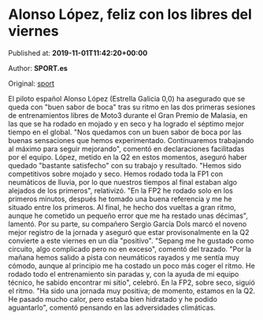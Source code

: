 
# Alonso López, feliz con los libres del viernes

Published at: **2019-11-01T11:42:20+00:00**

Author: **SPORT.es**

Original: [sport](https://www.sport.es/es/noticias/motor/moto3/alonso-lopez-feliz-con-los-libres-del-viernes-7710119)

El piloto español Alonso López (Estrella Galicia 0,0) ha asegurado que se queda con "buen sabor de boca" tras su ritmo en las dos primeras sesiones de entrenamientos libres de Moto3 durante el Gran Premio de Malasia, en las que se ha rodado en mojado y en seco y ha logrado el séptimo mejor tiempo en el global.
"Nos quedamos con un buen sabor de boca por las buenas sensaciones que hemos experimentado. Continuaremos trabajando al máximo para seguir mejorando", comentó en declaraciones facilitadas por el equipo.
López, metido en la Q2 en estos momentos, aseguró haber quedado "bastante satisfecho" con su trabajo y resultado. "Hemos sido competitivos sobre mojado y seco. Hemos rodado toda la FP1 con neumáticos de lluvia, por lo que nuestros tiempos al final estaban algo alejados de los primeros", relativizó.
"En la FP2 he rodado solo en los primeros minutos, después he tomado una buena referencia y me he situado entre los primeros. Al final, he hecho dos vueltas a gran ritmo, aunque he cometido un pequeño error que me ha restado unas décimas", lamentó.
Por su parte, su compañero Sergio García Dols marcó el noveno mejor registro de la jornada y aseguró que estar provisonalmente en la Q2 convierte a este viernes en un día "positivo". "Sepang me he gustado como circuito, algo complicado pero no en exceso", comentó del trazado.
"Por la mañana hemos salido a pista con neumáticos rayados y me sentía muy cómodo, aunque al principio me ha costado un poco más coger el ritmo. He rodado todo el entrenamiento sin paradas y, con la ayuda de mi equipo técnico, he sabido encontrar mi sitio", celebró.
En la FP2, sobre seco, siguió el ritmo. "Ha sido una jornada muy positiva; de momento, estamos en la Q2. He pasado mucho calor, pero estaba bien hidratado y he podido aguantarlo", comentó pensando en las adversidades climáticas.
